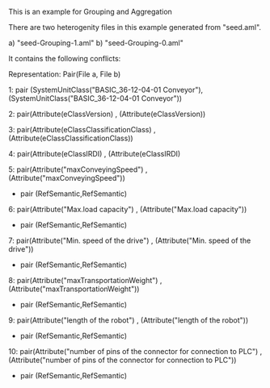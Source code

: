 This is an example for Grouping and Aggregation

There are two heterogenity files in this example generated from "seed.aml".

a) "seed-Grouping-1.aml"
b) "seed-Grouping-0.aml"

It contains the following conflicts:

Representation: Pair(File a, File b)

1: pair (SystemUnitClass("BASIC_36-12-04-01 Conveyor"),(SystemUnitClass("BASIC_36-12-04-01 Conveyor"))

2: pair(Attribute(eClassVersion) , (Attribute(eClassVersion))

3: pair(Attribute(eClassClassificationClass) , (Attribute(eClassClassificationClass))

4: pair(Attribute(eClassIRDI) , (Attribute(eClassIRDI)


5: pair(Attribute("maxConveyingSpeed") , (Attribute("maxConveyingSpeed"))

 - pair (RefSemantic,RefSemantic)

6: pair(Attribute("Max.load capacity") , (Attribute("Max.load capacity"))

 - pair (RefSemantic,RefSemantic)

7: pair(Attribute("Min. speed of the drive") , (Attribute("Min. speed of the drive"))

 - pair (RefSemantic,RefSemantic)

8: pair(Attribute("maxTransportationWeight") , (Attribute("maxTransportationWeight"))

 - pair (RefSemantic,RefSemantic)

9: pair(Attribute("length of the robot") , (Attribute("length of the robot"))

 - pair (RefSemantic,RefSemantic)

10: pair(Attribute("number of pins of the connector for connection to PLC") , (Attribute("number of pins of the connector for connection to PLC"))

 - pair (RefSemantic,RefSemantic)

